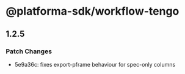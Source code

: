 # @platforma-sdk/workflow-tengo

## 1.2.5

### Patch Changes

- 5e9a36c: fixes export-pframe behaviour for spec-only columns
